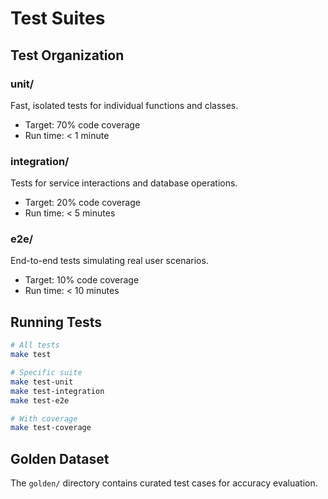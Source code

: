 # Test Suites

## Test Organization

### unit/

Fast, isolated tests for individual functions and classes.

- Target: 70% code coverage
- Run time: < 1 minute

### integration/

Tests for service interactions and database operations.

- Target: 20% code coverage
- Run time: < 5 minutes

### e2e/

End-to-end tests simulating real user scenarios.

- Target: 10% code coverage
- Run time: < 10 minutes

## Running Tests

```bash
# All tests
make test

# Specific suite
make test-unit
make test-integration
make test-e2e

# With coverage
make test-coverage
```

## Golden Dataset

The `golden/` directory contains curated test cases for accuracy evaluation.
